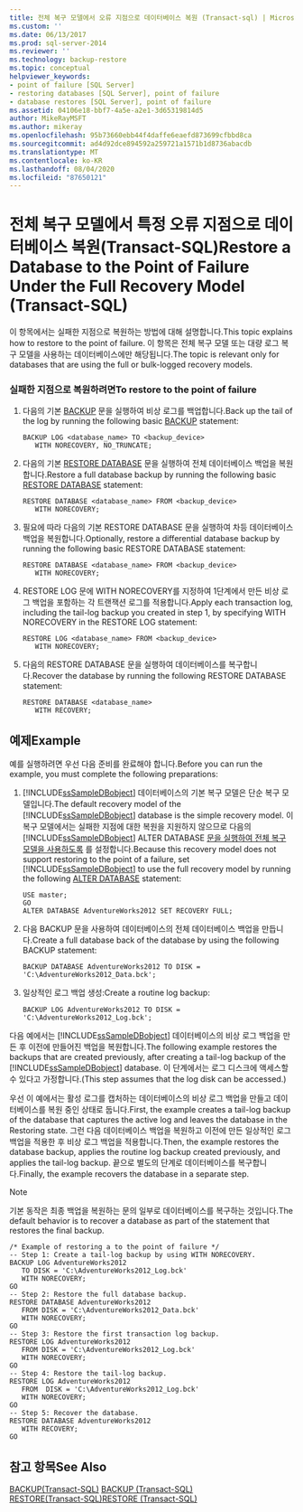 ```yaml
---
title: 전체 복구 모델에서 오류 지점으로 데이터베이스 복원 (Transact-sql) | Microsoft Docs
ms.custom: ''
ms.date: 06/13/2017
ms.prod: sql-server-2014
ms.reviewer: ''
ms.technology: backup-restore
ms.topic: conceptual
helpviewer_keywords:
- point of failure [SQL Server]
- restoring databases [SQL Server], point of failure
- database restores [SQL Server], point of failure
ms.assetid: 04106e18-bbf7-4a5e-a2e1-3d65319814d5
author: MikeRayMSFT
ms.author: mikeray
ms.openlocfilehash: 95b73660ebb44f4daffe6eaefd873699cfbbd8ca
ms.sourcegitcommit: ad4d92dce894592a259721a1571b1d8736abacdb
ms.translationtype: MT
ms.contentlocale: ko-KR
ms.lasthandoff: 08/04/2020
ms.locfileid: "87650121"
---
```

# <a name="restore-a-database-to-the-point-of-failure-under-the-full-recovery-model-transact-sql"></a><span data-ttu-id="bff15-102">전체 복구 모델에서 특정 오류 지점으로 데이터베이스 복원(Transact-SQL)</span><span class="sxs-lookup"><span data-stu-id="bff15-102">Restore a Database to the Point of Failure Under the Full Recovery Model (Transact-SQL)</span></span>
  <span data-ttu-id="bff15-103">이 항목에서는 실패한 지점으로 복원하는 방법에 대해 설명합니다.</span><span class="sxs-lookup"><span data-stu-id="bff15-103">This topic explains how to restore to the point of failure.</span></span> <span data-ttu-id="bff15-104">이 항목은 전체 복구 모델 또는 대량 로그 복구 모델을 사용하는 데이터베이스에만 해당됩니다.</span><span class="sxs-lookup"><span data-stu-id="bff15-104">The topic is relevant only for databases that are using the full or bulk-logged recovery models.</span></span>  
  
### <a name="to-restore-to-the-point-of-failure"></a><span data-ttu-id="bff15-105">실패한 지점으로 복원하려면</span><span class="sxs-lookup"><span data-stu-id="bff15-105">To restore to the point of failure</span></span>  
  
1.  <span data-ttu-id="bff15-106">다음의 기본 [BACKUP](/sql/t-sql/statements/backup-transact-sql) 문을 실행하여 비상 로그를 백업합니다.</span><span class="sxs-lookup"><span data-stu-id="bff15-106">Back up the tail of the log by running the following basic [BACKUP](/sql/t-sql/statements/backup-transact-sql) statement:</span></span>  
  
    ```  
    BACKUP LOG <database_name> TO <backup_device>   
       WITH NORECOVERY, NO_TRUNCATE;  
    ```  
  
2.  <span data-ttu-id="bff15-107">다음의 기본 [RESTORE DATABASE](/sql/t-sql/statements/restore-statements-transact-sql) 문을 실행하여 전체 데이터베이스 백업을 복원합니다.</span><span class="sxs-lookup"><span data-stu-id="bff15-107">Restore a full database backup by running the following basic [RESTORE DATABASE](/sql/t-sql/statements/restore-statements-transact-sql) statement:</span></span>  
  
    ```  
    RESTORE DATABASE <database_name> FROM <backup_device>   
       WITH NORECOVERY;  
    ```  
  
3.  <span data-ttu-id="bff15-108">필요에 따라 다음의 기본 RESTORE DATABASE 문을 실행하여 차등 데이터베이스 백업을 복원합니다.</span><span class="sxs-lookup"><span data-stu-id="bff15-108">Optionally, restore a differential database backup by running the following basic RESTORE DATABASE statement:</span></span>  
  
    ```  
    RESTORE DATABASE <database_name> FROM <backup_device>   
       WITH NORECOVERY;  
    ```  
  
4.  <span data-ttu-id="bff15-109">RESTORE LOG 문에 WITH NORECOVERY를 지정하여 1단계에서 만든 비상 로그 백업을 포함하는 각 트랜잭션 로그를 적용합니다.</span><span class="sxs-lookup"><span data-stu-id="bff15-109">Apply each transaction log, including the tail-log backup you created in step 1, by specifying WITH NORECOVERY in the RESTORE LOG statement:</span></span>  
  
    ```  
    RESTORE LOG <database_name> FROM <backup_device>   
       WITH NORECOVERY;  
    ```  
  
5.  <span data-ttu-id="bff15-110">다음의 RESTORE DATABASE 문을 실행하여 데이터베이스를 복구합니다.</span><span class="sxs-lookup"><span data-stu-id="bff15-110">Recover the database by running the following RESTORE DATABASE statement:</span></span>  
  
    ```  
    RESTORE DATABASE <database_name>   
       WITH RECOVERY;  
    ```  
  
## <a name="example"></a><span data-ttu-id="bff15-111">예제</span><span class="sxs-lookup"><span data-stu-id="bff15-111">Example</span></span>  
 <span data-ttu-id="bff15-112">예를 실행하려면 우선 다음 준비를 완료해야 합니다.</span><span class="sxs-lookup"><span data-stu-id="bff15-112">Before you can run the example, you must complete the following preparations:</span></span>  
  
1.  <span data-ttu-id="bff15-113">[!INCLUDE[ssSampleDBobject](../../includes/sssampledbobject-md.md)] 데이터베이스의 기본 복구 모델은 단순 복구 모델입니다.</span><span class="sxs-lookup"><span data-stu-id="bff15-113">The default recovery model of the [!INCLUDE[ssSampleDBobject](../../includes/sssampledbobject-md.md)] database is the simple recovery model.</span></span> <span data-ttu-id="bff15-114">이 복구 모델에서는 실패한 지점에 대한 복원을 지원하지 않으므로 다음의 [!INCLUDE[ssSampleDBobject](../../includes/sssampledbobject-md.md)] ALTER DATABASE [문을 실행하여 전체 복구 모델을 사용하도록](/sql/t-sql/statements/alter-database-transact-sql) 를 설정합니다.</span><span class="sxs-lookup"><span data-stu-id="bff15-114">Because this recovery model does not support restoring to the point of a failure, set [!INCLUDE[ssSampleDBobject](../../includes/sssampledbobject-md.md)] to use the full recovery model by running the following [ALTER DATABASE](/sql/t-sql/statements/alter-database-transact-sql) statement:</span></span>  
  
    ```  
    USE master;  
    GO  
    ALTER DATABASE AdventureWorks2012 SET RECOVERY FULL;  
    ```  
  
2.  <span data-ttu-id="bff15-115">다음 BACKUP 문을 사용하여 데이터베이스의 전체 데이터베이스 백업을 만듭니다.</span><span class="sxs-lookup"><span data-stu-id="bff15-115">Create a full database back of the database by using the following BACKUP statement:</span></span>  
  
    ```  
    BACKUP DATABASE AdventureWorks2012 TO DISK = 'C:\AdventureWorks2012_Data.bck';  
    ```  
  
3.  <span data-ttu-id="bff15-116">일상적인 로그 백업 생성:</span><span class="sxs-lookup"><span data-stu-id="bff15-116">Create a routine log backup:</span></span>  
  
    ```  
    BACKUP LOG AdventureWorks2012 TO DISK = 'C:\AdventureWorks2012_Log.bck';  
    ```  
  
 <span data-ttu-id="bff15-117">다음 예에서는 [!INCLUDE[ssSampleDBobject](../../includes/sssampledbobject-md.md)] 데이터베이스의 비상 로그 백업을 만든 후 이전에 만들어진 백업을 복원합니다.</span><span class="sxs-lookup"><span data-stu-id="bff15-117">The following example restores the backups that are created previously, after creating a tail-log backup of the [!INCLUDE[ssSampleDBobject](../../includes/sssampledbobject-md.md)] database.</span></span> <span data-ttu-id="bff15-118">이 단계에서는 로그 디스크에 액세스할 수 있다고 가정합니다.</span><span class="sxs-lookup"><span data-stu-id="bff15-118">(This step assumes that the log disk can be accessed.)</span></span>  
  
 <span data-ttu-id="bff15-119">우선 이 예에서는 활성 로그를 캡처하는 데이터베이스의 비상 로그 백업을 만들고 데이터베이스를 복원 중인 상태로 둡니다.</span><span class="sxs-lookup"><span data-stu-id="bff15-119">First, the example creates a tail-log backup of the database that captures the active log and leaves the database in the Restoring state.</span></span> <span data-ttu-id="bff15-120">그런 다음 데이터베이스 백업을 복원하고 이전에 만든 일상적인 로그 백업을 적용한 후 비상 로그 백업을 적용합니다.</span><span class="sxs-lookup"><span data-stu-id="bff15-120">Then, the example restores the database backup, applies the routine log backup created previously, and applies the tail-log backup.</span></span> <span data-ttu-id="bff15-121">끝으로 별도의 단계로 데이터베이스를 복구합니다.</span><span class="sxs-lookup"><span data-stu-id="bff15-121">Finally, the example recovers the database in a separate step.</span></span>  
  
> [!NOTE]  
>  <span data-ttu-id="bff15-122">기본 동작은 최종 백업을 복원하는 문의 일부로 데이터베이스를 복구하는 것입니다.</span><span class="sxs-lookup"><span data-stu-id="bff15-122">The default behavior is to recover a database as part of the statement that restores the final backup.</span></span>  
  
```  
/* Example of restoring a to the point of failure */  
-- Step 1: Create a tail-log backup by using WITH NORECOVERY.  
BACKUP LOG AdventureWorks2012  
   TO DISK = 'C:\AdventureWorks2012_Log.bck'  
   WITH NORECOVERY;  
GO  
-- Step 2: Restore the full database backup.  
RESTORE DATABASE AdventureWorks2012  
   FROM DISK = 'C:\AdventureWorks2012_Data.bck'  
   WITH NORECOVERY;  
GO  
-- Step 3: Restore the first transaction log backup.  
RESTORE LOG AdventureWorks2012  
   FROM DISK = 'C:\AdventureWorks2012_Log.bck'  
   WITH NORECOVERY;  
GO  
-- Step 4: Restore the tail-log backup.  
RESTORE LOG AdventureWorks2012  
   FROM  DISK = 'C:\AdventureWorks2012_Log.bck'  
   WITH NORECOVERY;  
GO  
-- Step 5: Recover the database.  
RESTORE DATABASE AdventureWorks2012  
   WITH RECOVERY;  
GO  
```  
  
## <a name="see-also"></a><span data-ttu-id="bff15-123">참고 항목</span><span class="sxs-lookup"><span data-stu-id="bff15-123">See Also</span></span>  
 <span data-ttu-id="bff15-124">[BACKUP&#40;Transact-SQL&#41;](/sql/t-sql/statements/backup-transact-sql) </span><span class="sxs-lookup"><span data-stu-id="bff15-124">[BACKUP &#40;Transact-SQL&#41;](/sql/t-sql/statements/backup-transact-sql) </span></span>  
 [<span data-ttu-id="bff15-125">RESTORE&#40;Transact-SQL&#41;</span><span class="sxs-lookup"><span data-stu-id="bff15-125">RESTORE &#40;Transact-SQL&#41;</span></span>](/sql/t-sql/statements/restore-statements-transact-sql)  
  
  
